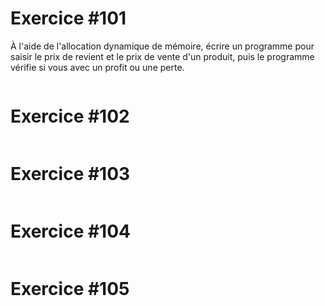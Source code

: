 
# Exercice #101

À l'aide de l'allocation dynamique de mémoire, écrire un programme pour saisir le prix de revient et le prix de vente d'un produit, puis le programme vérifie si vous avec un profit ou une perte.

``` C

```

# Exercice #102

``` C

```

# Exercice #103

``` C

```

# Exercice #104

``` C

```

# Exercice #105

``` C

```